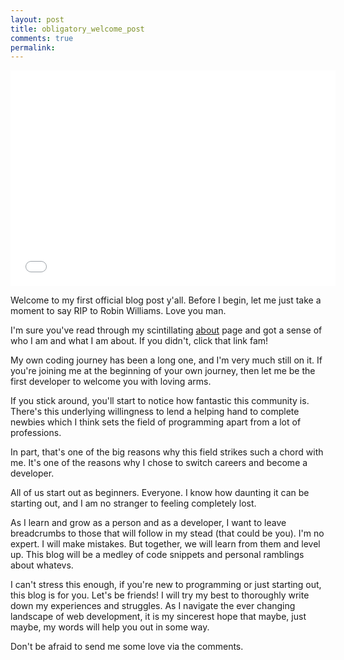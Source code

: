 ```yaml
---
layout: post
title: obligatory_welcome_post
comments: true
permalink:
---
```


<iframe src="//giphy.com/embed/eoVusT7Pi9ODe?html5=true" width="520" height="345" frameBorder="0" class="giphy-embed" allowFullScreen></iframe><p><a href="http://giphy.com/gifs/robin-williams-wassup-eoVusT7Pi9ODe"></a></p>

Welcome to my first official blog post y'all. Before I begin, let me just take a moment to say RIP to Robin Williams. Love you man.

I'm sure you've read through my scintillating <a href="http://mattbatista.io/about">about</a> page and got a sense of who I am and what I am about. If you didn't, click that link fam!

My own coding journey has been a long one, and I'm very much still on it. If you're joining me at the beginning of your own journey, then let me be the first developer to welcome you with loving arms.

If you stick around, you'll start to notice how fantastic this community is. There's this underlying willingness to lend a helping hand to complete newbies which I think sets the field of programming apart from a lot of professions.

In part, that's one of the big reasons why this field strikes such a chord with me. It's one of the reasons why I chose to switch careers and become a developer.

All of us start out as beginners. Everyone. I know how daunting it can be starting out, and I am no stranger to feeling completely lost.

As I learn and grow as a person and as a developer, I want to leave breadcrumbs to those that will follow in my stead (that could be you). I'm no expert. I will make mistakes. But together, we will learn from them and level up. This blog will be a medley of code snippets and personal ramblings about whatevs.

I can't stress this enough, if you're new to programming or just starting out, this blog is for you. Let's be friends! I will try my best to thoroughly write down my experiences and struggles. As I navigate the ever changing landscape of web development, it is my sincerest hope that maybe, just maybe, my words will help you out in some way.

Don't be afraid to send me some love via the comments.
